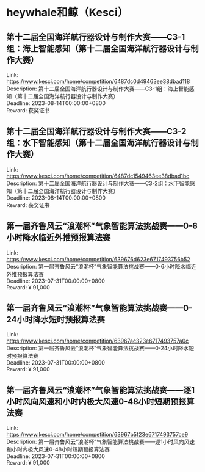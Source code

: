 # heywhale和鲸（Kesci）



## 第十二届全国海洋航行器设计与制作大赛——C3-1组：海上智能感知（第十二届全国海洋航行器设计与制作大赛）

Link: https://www.kesci.com/home/competition/6487dc0d49463ee38dbad118  
Description: 第十二届全国海洋航行器设计与制作大赛——C3-1组：海上智能感知（第十二届全国海洋航行器设计与制作大赛）  
Deadline: 2023-08-14T00:00:00+0800  
Reward: 获奖证书  


## 第十二届全国海洋航行器设计与制作大赛——C3-2组：水下智能感知（第十二届全国海洋航行器设计与制作大赛）

Link: https://www.kesci.com/home/competition/6487dc1549463ee38dbad1bc  
Description: 第十二届全国海洋航行器设计与制作大赛——C3-2组：水下智能感知（第十二届全国海洋航行器设计与制作大赛）  
Deadline: 2023-08-14T00:00:00+0800  
Reward: 获奖证书  


## 第一届齐鲁风云“浪潮杯”气象智能算法挑战赛——0-6小时降水临近外推预报算法赛

Link: https://www.kesci.com/home/competition/639676d623e6717493756b52  
Description: 第一届齐鲁风云“浪潮杯”气象智能算法挑战赛——0-6小时降水临近外推预报算法赛  
Deadline: 2023-07-31T00:00:00+0800  
Reward: ¥ 91,000  


## 第一届齐鲁风云“浪潮杯”气象智能算法挑战赛——0-24小时降水短时预报算法赛

Link: https://www.kesci.com/home/competition/63967ac323e6717493757a0c  
Description: 第一届齐鲁风云“浪潮杯”气象智能算法挑战赛——0-24小时降水短时预报算法赛  
Deadline: 2023-07-31T00:00:00+0800  
Reward: ¥ 91,000  


## 第一届齐鲁风云“浪潮杯”气象智能算法挑战赛——逐1小时风向风速和小时内极大风速0-48小时短期预报算法赛

Link: https://www.kesci.com/home/competition/63967b5f23e6717493757ce9  
Description: 第一届齐鲁风云“浪潮杯”气象智能算法挑战赛——逐1小时风向风速和小时内极大风速0-48小时短期预报算法赛  
Deadline: 2023-07-31T00:00:00+0800  
Reward: ¥ 91,000  

